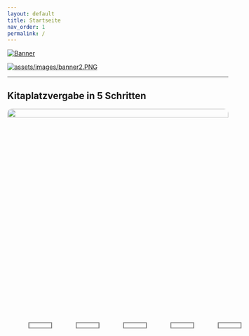 ```yaml
---
layout: default
title: Startseite
nav_order: 1
permalink: /
---
```


<style type="text/css">
    
    .breakline {
        clear: both;
    }
    
    .row {
        width: 100%;
    }
    .columnleft {
        width: 50%;
        float: left;
    }
    .columnright {
        width: 50%;
        float: right;
    }
    .imgicon {
        width: 15%;
        float: left;
        text-align: center;
    }
    .texticon {
        width: 85%;
        float: right;
    }
    
  
    
        .presse {
        width: 100%;
    }
    .zeitung {
        width: 10%;
        float: left;
        text-align: center;
    }
    .date {
        width: 25%;
        float: left;
    }
    .articlelink {
        width: 65%;
        float: right;
    }
    
    
  .slideshow{
    width: 100%;
    height: 100%;
    border-radius: 10px;
    overflow: hidden;
  }
  .slides{
    width: 500%;
    display: flex;
  } 
  .slides input{
    display: none;
  } 
  .slide{
    width: 20%;
    transition: 1s;
  } 
  .slide img{
    width: 100%;
    height: 100%;
  }
  
  /*css for manual slide navigation*/
  
  .navigation-manual{
    position: absolute;
    width: 100%;
    display: flex;
    margin-top: 50%;
  }
  .manual-btn{
    width: 50px;
    height: 10px;
    border: 2px solid grey;
    margin: 6px;
    cursor: pointer;
    margin-left: 5%;
  }
  .manual-btn:hover{
    background: purple;
  }
  
  #radio1:checked ~ .first{
    margin-left: 0;
  }
  #radio2:checked ~ .first{
    margin-left: -20%;
  }
  #radio3:checked ~ .first{
    margin-left: -40%;
  }
  #radio4:checked ~ .first{
    margin-left: -60%;
  }
  #radio5:checked ~ .first{
    margin-left: -80%;
  }

  /*css for automatic navigation*/

  .navigation-auto{
    position: absolute;
    display: flex;
    width: 100%;
    margin-top: 50%;
  }
  .navigation-auto div{
    width: 50px;
    height: 10px;
    margin: 6px;
    cursor: pointer;
    border: 2px solid grey;
    transition: 0.5s;
    margin-left: 5%;

  } 
  
  #radio1:checked ~ .navigation-auto .auto-btn1{
    background: purple;
  }
  #radio2:checked ~ .navigation-auto .auto-btn2{
    background: purple;
  }
  #radio3:checked ~ .navigation-auto .auto-btn3{
    background: purple;
  }
  #radio4:checked ~ .navigation-auto .auto-btn4{
    background: purple;
  }
  #radio5:checked ~ .navigation-auto .auto-btn5{
    background: purple;
  }    
  
.tooltip-wrap {
  position: relative;
}
.tooltip-wrap .tooltip-content {
  display: none;
  position: absolute;
  bottom: 5%;
  left: 30%;
  right: 5%;
  background-color: rgb(122, 61, 122);
  padding: .5em;
}
.tooltip-wrap:hover .tooltip-content {
  display: block;
}
</style>

<div class="tooltip-wrap">
  <a href="mailto:thilo.klein@zew.de"><img src="assets/images/banner2.PNG" alt="Banner" /></a>
<div class="tooltip-content">
  Zum Kontaktieren hier klicken!<br>
  <br>
  Bildnachweis: iStock.com/Kamaga
</div> 
</div> 

[![assets/images/banner2.PNG](assets/images/banner2.PNG "Zum Kontaktieren hier klicken")](mailto:thilo.klein@zew.de)


---

## Kitaplatzvergabe in 5 Schritten

<!--image slider start-->
<div class="slideshow">
  <div class="slides">
    <!--radio buttons start-->
    <input type="radio" name="radio-btn" id="radio1">
    <input type="radio" name="radio-btn" id="radio2">
    <input type="radio" name="radio-btn" id="radio3">
    <input type="radio" name="radio-btn" id="radio4">
    <input type="radio" name="radio-btn" id="radio5">
    <!--radio buttons end-->
    <!--slide images start-->
    <div class="slide first">
      <img src="assets/images/1_Screen.PNG" alt="">
    </div>
    <div class="slide">
      <img src="assets/images/2_Screen.PNG" alt="">
    </div>
    <div class="slide">
      <img src="assets/images/3_Screen.PNG" alt="">
    </div>
    <div class="slide">
      <img src="assets/images/4_Screen.PNG" alt="">
    </div>
    <div class="slide">
      <img src="assets/images/5_Screen.PNG" alt="">
    </div>
    <!--slide images end-->
    <!--automatic navigation start-->
    <div class="navigation-auto">
      <div class="auto-btn1"></div>
      <div class="auto-btn2"></div>
      <div class="auto-btn3"></div>
      <div class="auto-btn4"></div>
      <div class="auto-btn5"></div>
    </div>
    <!--automatic navigation end-->
  <!--manual navigation start-->
  <div class="navigation-manual">
    <label for="radio1" class="manual-btn"></label>
    <label for="radio2" class="manual-btn"></label>
    <label for="radio3" class="manual-btn"></label>
    <label for="radio4" class="manual-btn"></label>
    <label for="radio5" class="manual-btn"></label>
  </div>
  </div>
  <!--manual navigation end-->
</div>
<!--image slider end-->

<script type="text/javascript">
var counter = 1;
setInterval(function(){
  document.getElementById('radio' + counter).checked = true;
  counter++;
  if(counter > 5){
    counter = 1;
  }
}, 5000);
</script>


---

## Vorteile im Überblick
<div class="row">
    <div class="columnleft">
        <div class="imgicon">
            <img src="assets/images/icon_schnell.png" alt="dvsbadfy" width="45%">
        </div>
        <div class="texticon">
            <b>SCHNELL</b><br>
            Platzvergabe erfolgt in wenigen Stunden. Unnötige Wartezeiten werden eliminiert.
            <p></p>
        </div>
    </div>
    <div class="columnright">
        <div class="imgicon">
            <img src="assets/images/icon_sparen.png" alt="dvsbadfy" width="45%">
        </div>
        <div class="texticon">
            <b>RESSOURCEN-SPAREND</b><br>
            Effiziente und vereinfachte Prozesse sparen Kosten und Personalaufwand bei Kitas und Jugendamt.
            <p></p>
        </div>
    </div>
</div>

<div class="breakline"></div>

<div class="row">
    <div class="columnleft">
        <div class="imgicon">
            <img src="assets/images/icon_fair.png" alt="dvsbadfy" width="45%">
        </div>
        <div class="texticon">
            <b>FAIR</b><br>
            Eltern werden strategische Abwegungen erspart. Damit entstehen keine unfairen Nachteile für schlechter informierte Eltern.
            <p></p>
        </div>
    </div>
    <div class="columnright">
        <div class="imgicon">
            <img src="assets/images/icon_individuell.png" alt="dvsbadfy" width="45%">
        </div>
        <div class="texticon">
            <b>INDIVIDUALISIERBAR</b><br>
            Jede Stadt ist anders. Unsere Lösungen passen sich Ihren Bedürfnissen an.
            <p></p>
        </div>
    </div>
</div>

<div class="breakline"></div>

<div class="row">
    <div class="columnleft">
        <div class="imgicon">
            <img src="assets/images/icon_transparenz.png" alt="dvsbadfy" width="45%">
        </div>
        <div class="texticon">
            <b>TRANSPARENT</b><br>
            Bestehende Vergabekriterien werden respektiert. Es ist klar nachvollziehbar wer wo warum einen Platz bekommen hat - und wer nicht.
            <p></p>
        </div>
    </div>
    <div class="columnright">
        <div class="imgicon">
            <img src="assets/images/icon_open-source.png" alt="dvsbadfy" width="45%">
        </div>
        <div class="texticon">
            <b>OPEN SOURCE</b><br>
            Software-Lösung ist frei Nutzbar und Modifizierbar. Komplementär zu bestehenden Kita-Verwaltungsplattformen.
            <p></p>
        </div>
    </div>
</div>

<div class="breakline"></div>

---

## Was zeichnet KitaMatch aus?

Entwickelt von einem Team...
 - mit über 10 Jahren Erfahrung mit Platzvergabeverfahren im Bildungsbereich
 - sehr gutem Verständnis für die Bedürfnisse von Eltern, Kitas und Jugendämtern
 - an der Spitze der Forschung im Bereich Marktdesign und Matching-Märkte
 - mit einer Vielzahl erfolgreicher Projekte

---

[PDF-Download](){: .btn .btn-purple } 
[Fact Sheet - Kitas](){: .btn .btn-purple } 
[Fact Sheet - Jugendamt](){: .btn .btn-purple }

---

## Gefördert durch

{:style="text-align:center;"}
[![bertelsmann_small.JPG](assets/images/bertelsmann_small.JPG){:width="30%"}](https://www.bertelsmann-stiftung.de/de/startseite)
[![Leibniz_small.JPG](assets/images/Leibniz_small.JPG){:width="30%"}](https://www.leibniz-gemeinschaft.de/)
[![ZEW_small.JPG](assets/images/ZEW_small.JPG){:width="30%"}](https://www.zew.de/)

---

## Unsere Projekte

{:style="text-align:center;"}
[![kreis_steinfurt_logo.png](assets/images/kreis_steinfurt_logo.png){:height="200px" width="200px"}](https://www.kreis-steinfurt.de/kv_steinfurt/Home/)
[![Stadt-Kaiserslautern_logo.png](assets/images/Stadt-Kaiserslautern_logo.png){:height="150px" width="150px"}](https://www.kaiserslautern.de/)


---

## In der Presse

<div class="presse">
    <div class="zeitung">
        <img src="assets/images/wiwo_logo.png" alt="dvsbadfy" width="50%">
    </div>
    <div class="date">
        <b>WirtschaftsWoche</b>
    </div>
    <div class="articlelink">
        <a href="https://www.wiwo.de/politik/deutschland/hilfreiche-software-kita-match-ein-kitaplatz-per-algorithmus/27890190.html">„Kita-Match“: Ein Kitaplatz per Algorithmus</a>
    </div>
</div>

<div class="breakline"></div>

<div class="presse">
    <div class="zeitung">
        <img src="assets/images/wiwo_logo.png" alt="dvsbadfy" width="50%">
    </div>
    <div class="date">
        <b>WirtschaftsWoche</b>
    </div>
    <div class="articlelink">
        <a href="https://www.wiwo.de/my/politik/konjunktur/vwl-marktdesign-oekonomie-ohne-elfenbeinturm/25470414.html?ticket=ST-14212654-6IVplpejhVf9Uz4Iv59q-ap1">Marktdesign: Ökonomie ohne Elfenbeinturm – der neue Kitaalgorithmus</a>
    </div>
</div>

<div class="breakline"></div>

<div class="presse">
    <div class="zeitung">
        <img src="assets/images/faz_logo.png" alt="dvsbadfy" width="30%">
    </div>
    <div class="date">
        <b>FAZ</b>
    </div>
    <div class="articlelink">
        <a href="https://www.faz.net/aktuell/wirtschaft/wie-ein-algorithmus-kitaplaetze-fairer-vergeben-soll-16510418.html">Gegen den Kita-Frust – wie ein Algorithmus Kitaplätze fairer vergeben soll</a>
    </div>
</div>

<div class="breakline"></div>

<div class="presse">
    <div class="zeitung">
        <img src="assets/images/faz_logo.png" alt="dvsbadfy" width="30%">
    </div>
    <div class="date">
        <b>FAZ</b>
    </div>
    <div class="articlelink">
        <a href="https://www.faz.net/aktuell/wirtschaft/kinderbetreuung-raus-aus-der-kita-warteschlange-15053793.html">Raus aus der Kita-Warteschlange</a>
    </div>
</div>

<div class="breakline"></div>


---

## Aktuelles

**ZEW Expertise:** [Können Algorithmen eine bessere Kitaplatzvergabe ermöglichen?](https://www.zew.de/das-zew/aktuelles/koennen-algorithmen-eine-bessere-kitaplatzvergabe-ermoeglichen)

Im Interview erklärt Marktdesignexperte Prof. Dr. Thilo Klein ein neues Verfahren, das von Ökonomen des ZEW, der Universität Münster und der University of Oxford pilotiert wird, und eine schnelle, faire und transparente Platzvergabe möglich macht. 

**ZEW Pressemitteilung:** [Kitaplätze schnell, fair und transparent mit einem dezentralen Mechanismus vergeben](https://www.zew.de/presse/pressearchiv/kitaplaetze-schnell-fair-und-transparent-mit-einem-dezentralen-mechanismus-vergeben)

Ein akuter Mangel an Betreuungsplätzen in Kindertagesstätten in Deutschland, komplizierte Anmeldeverfahren und intransparente Vergabekriterien: Das führt zu beruflicher Planungsunsicherheit für Eltern und deren Arbeitgebern, zu Benachteiligungen bildungsferner Haushalte und zu vermeidbarem Verwaltungsaufwand für Kita-Personal.

**ZEW Pressemitteilung:** [ZEW-Förderkreis vergibt erneut Wissenschaftspreise](https://www.zew.de/das-zew/aktuelles/zew-foerderkreis-vergibt-erneut-wissenschaftspreise)

Der ZEW-Förderkreis Wissenschaft und Praxis e.V. zeichnet auch 2020/21 herausragende wissenschaftliche Leistungen und wirtschaftspolitische Beratungsprojekte am ZEW aus. Mit dem Preis für das beste wirtschaftspolitische Beratungsprojekt wurde „KitaMatch“ ausgezeichnet. Das Projektteam entwickelte eine Open Source-Software, um die Kitaplatzvergabe in Deutschland neu zu gestalten.

**ZEW News:** [Wie Städte dem Ansturm auf Kindertagesstätten begegnen können](https://www.zew.de/das-zew/aktuelles/wie-staedte-dem-ansturm-auf-kindertagesstaetten-begegnen-koennen)

In vielen deutschen Städten ist die Vergabe von freien Plätzen in Kindertagesstätten intransparent und mit erheblichen Kosten für Eltern und Kita-Personal verbunden. Neben dem aktuellen Mangel an Kita-Plätzen führen auch ineffiziente Vergabeverfahren dazu, dass der Mangel größer erscheint, als er tatsächlich ist. Eine Möglichkeit zur flächendeckenden Lösung des Problems wären zentrale Vergabesysteme, die gutes Marktdesign durch den Einsatz von bewährten Algorithmen liefern kann.






